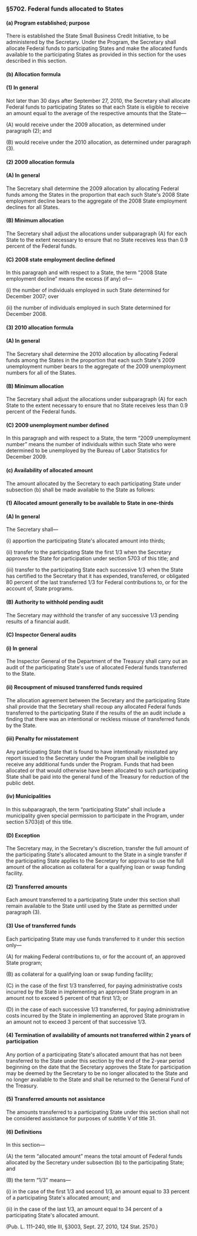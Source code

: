 ### §5702. Federal funds allocated to States ###

#### (a) Program established; purpose ####

There is established the State Small Business Credit Initiative, to be administered by the Secretary. Under the Program, the Secretary shall allocate Federal funds to participating States and make the allocated funds available to the participating States as provided in this section for the uses described in this section.

#### (b) Allocation formula ####

#### (1) In general ####

Not later than 30 days after September 27, 2010, the Secretary shall allocate Federal funds to participating States so that each State is eligible to receive an amount equal to the average of the respective amounts that the State—

(A) would receive under the 2009 allocation, as determined under paragraph (2); and

(B) would receive under the 2010 allocation, as determined under paragraph (3).

#### (2) 2009 allocation formula ####

#### (A) In general ####

The Secretary shall determine the 2009 allocation by allocating Federal funds among the States in the proportion that each such State's 2008 State employment decline bears to the aggregate of the 2008 State employment declines for all States.

#### (B) Minimum allocation ####

The Secretary shall adjust the allocations under subparagraph (A) for each State to the extent necessary to ensure that no State receives less than 0.9 percent of the Federal funds.

#### (C) 2008 state employment decline defined ####

In this paragraph and with respect to a State, the term “2008 State employment decline” means the excess (if any) of—

(i) the number of individuals employed in such State determined for December 2007; over

(ii) the number of individuals employed in such State determined for December 2008.

#### (3) 2010 allocation formula ####

#### (A) In general ####

The Secretary shall determine the 2010 allocation by allocating Federal funds among the States in the proportion that each such State's 2009 unemployment number bears to the aggregate of the 2009 unemployment numbers for all of the States.

#### (B) Minimum allocation ####

The Secretary shall adjust the allocations under subparagraph (A) for each State to the extent necessary to ensure that no State receives less than 0.9 percent of the Federal funds.

#### (C) 2009 unemployment number defined ####

In this paragraph and with respect to a State, the term “2009 unemployment number” means the number of individuals within such State who were determined to be unemployed by the Bureau of Labor Statistics for December 2009.

#### (c) Availability of allocated amount ####

The amount allocated by the Secretary to each participating State under subsection (b) shall be made available to the State as follows:

#### (1) Allocated amount generally to be available to State in one-thirds ####

#### (A) In general ####

The Secretary shall—

(i) apportion the participating State's allocated amount into thirds;

(ii) transfer to the participating State the first 1/3 when the Secretary approves the State for participation under section 5703 of this title; and

(iii) transfer to the participating State each successive 1/3 when the State has certified to the Secretary that it has expended, transferred, or obligated 80 percent of the last transferred 1/3 for Federal contributions to, or for the account of, State programs.

#### (B) Authority to withhold pending audit ####

The Secretary may withhold the transfer of any successive 1/3 pending results of a financial audit.

#### (C) Inspector General audits ####

#### (i) In general ####

The Inspector General of the Department of the Treasury shall carry out an audit of the participating State's use of allocated Federal funds transferred to the State.

#### (ii) Recoupment of misused transferred funds required ####

The allocation agreement between the Secretary and the participating State shall provide that the Secretary shall recoup any allocated Federal funds transferred to the participating State if the results of the an audit include a finding that there was an intentional or reckless misuse of transferred funds by the State.

#### (iii) Penalty for misstatement ####

Any participating State that is found to have intentionally misstated any report issued to the Secretary under the Program shall be ineligible to receive any additional funds under the Program. Funds that had been allocated or that would otherwise have been allocated to such participating State shall be paid into the general fund of the Treasury for reduction of the public debt.

#### (iv) Municipalities ####

In this subparagraph, the term “participating State” shall include a municipality given special permission to participate in the Program, under section 5703(d) of this title.

#### (D) Exception ####

The Secretary may, in the Secretary's discretion, transfer the full amount of the participating State's allocated amount to the State in a single transfer if the participating State applies to the Secretary for approval to use the full amount of the allocation as collateral for a qualifying loan or swap funding facility.

#### (2) Transferred amounts ####

Each amount transferred to a participating State under this section shall remain available to the State until used by the State as permitted under paragraph (3).

#### (3) Use of transferred funds ####

Each participating State may use funds transferred to it under this section only—

(A) for making Federal contributions to, or for the account of, an approved State program;

(B) as collateral for a qualifying loan or swap funding facility;

(C) in the case of the first 1/3 transferred, for paying administrative costs incurred by the State in implementing an approved State program in an amount not to exceed 5 percent of that first 1/3; or

(D) in the case of each successive 1/3 transferred, for paying administrative costs incurred by the State in implementing an approved State program in an amount not to exceed 3 percent of that successive 1/3.

#### (4) Termination of availability of amounts not transferred within 2 years of participation ####

Any portion of a participating State's allocated amount that has not been transferred to the State under this section by the end of the 2-year period beginning on the date that the Secretary approves the State for participation may be deemed by the Secretary to be no longer allocated to the State and no longer available to the State and shall be returned to the General Fund of the Treasury.

#### (5) Transferred amounts not assistance ####

The amounts transferred to a participating State under this section shall not be considered assistance for purposes of subtitle V of title 31.

#### (6) Definitions ####

In this section—

(A) the term “allocated amount” means the total amount of Federal funds allocated by the Secretary under subsection (b) to the participating State; and

(B) the term “1/3” means—

(i) in the case of the first 1/3 and second 1/3, an amount equal to 33 percent of a participating State's allocated amount; and

(ii) in the case of the last 1/3, an amount equal to 34 percent of a participating State's allocated amount.

(Pub. L. 111–240, title III, §3003, Sept. 27, 2010, 124 Stat. 2570.)